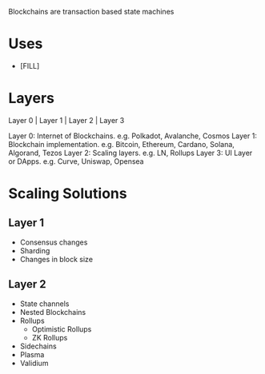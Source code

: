 Blockchains are transaction based state machines
# Uses
- [FILL]

# Layers
Layer 0 | Layer 1 | Layer 2 | Layer 3

Layer 0: Internet of Blockchains. e.g. Polkadot, Avalanche, Cosmos
Layer 1: Blockchain implementation. e.g. Bitcoin, Ethereum, Cardano, Solana, Algorand, Tezos
Layer 2: Scaling layers. e.g. LN, Rollups
Layer 3: UI Layer or DApps. e.g. Curve, Uniswap, Opensea
# Scaling Solutions
## Layer 1
- Consensus changes
- Sharding
- Changes in block size
## Layer 2
- State channels
- Nested Blockchains
- Rollups
	- Optimistic Rollups
	- ZK Rollups
- Sidechains
- Plasma 
- Validium